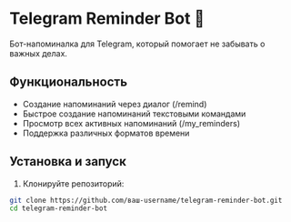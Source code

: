 # Telegram Reminder Bot 🤖

Бот-напоминалка для Telegram, который помогает не забывать о важных делах.

## Функциональность

- Создание напоминаний через диалог (/remind)
- Быстрое создание напоминаний текстовыми командами
- Просмотр всех активных напоминаний (/my_reminders)
- Поддержка различных форматов времени

## Установка и запуск

1. Клонируйте репозиторий:
```bash
git clone https://github.com/ваш-username/telegram-reminder-bot.git
cd telegram-reminder-bot